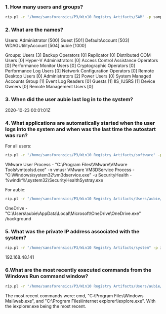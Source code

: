 ### 1. How many users and groups?
```sh
rip.pl -r "/home/sansforensics/P3/Win10 Registry Artifacts/SAM" -p samparse > Q1_2_3.txt
```

### 2. What are the names?


Users:
Administrator [500]
Guest [501]
DefaultAccount [503]
WDAGUtilityAccount [504]
aubie [1000]

Groups:
Users [3]
Backup Operators [0]
Replicator [0]
Distributed COM Users [0]
Hyper-V Administrators [0]
Access Control Assistance Operators [0]
Performance Monitor Users [0]
Cryptographic Operators [0]
Performance Log Users [0]
Network Configuration Operators [0]
Remote Desktop Users [0]
Administrators [2]
Power Users [0]
System Managed Accounts Group [1]
Event Log Readers [0]
Guests [1]
IIS_IUSRS [1]
Device Owners [0]
Remote Management Users [0]

### 3. When did the user aubie last log in to the system?
2020-10-23 00:01:01Z

### 4. What applications are automatically started when the user logs into the system and when was the last time the autostart was run?
For all users:
```sh
rip.pl -r "/home/sansforensics/P3/Win10 Registry Artifacts/software" -p run > Q_4.1.txt
```
VMware User Process - "C:\Program Files\VMware\VMware Tools\vmtoolsd.exe" -n vmusr
VMware VM3DService Process - "C:\Windows\system32\vm3dservice.exe" -u
SecurityHealth - %windir%\system32\SecurityHealthSystray.exe

For aubie:
```sh
rip.pl -r "/home/sansforensics/P3/Win10 Registry Artifacts/Users/aubie/NTUSER.DAT" -p run > Q4.2.txt
```
OneDrive - "C:\Users\aubie\AppData\Local\Microsoft\OneDrive\OneDrive.exe" /background

### 5. What was the private IP address associated with the system?
```sh
rip.pl -r "/home/sansforensics/P3/Win10 Registry Artifacts/system" -p ips > Q_5.txt
```
192.168.48.141 

### 6.What are the most recently executed commands from the Windows Run command window?
```sh
rip.pl -r "/home/sansforensics/P3/Win10 Registry Artifacts/Users/aubie/NTUSER.DAT" -p runmru > Q_6.txt
```
The most recent commands were: cmd, "C:\Program Files\Windows Mail\wab.exe", and "C:\Program Files\internet explorer\iexplore.exe". With the iexplorer.exe being the most recent.









